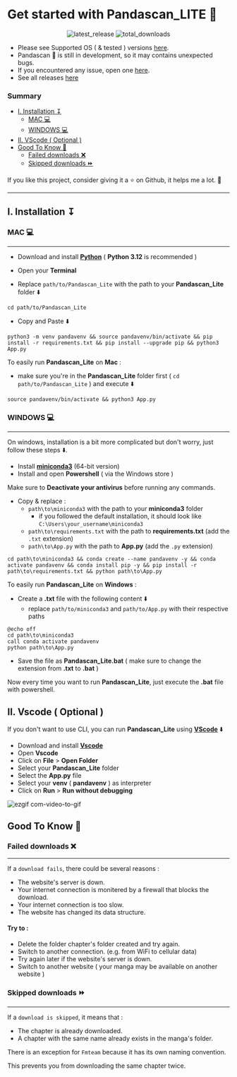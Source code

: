 # Get started with Pandascan_LITE 🐼

<div align="center">

![latest_release](https://img.shields.io/github/v/release/CAprogs/PandaScan?label=latest%20release)
![total_downloads](https://img.shields.io/github/downloads/CAprogs/PandaScan/total?color=purple)

</div>

- Please see Supported OS ( & tested ) versions [here](https://github.com/CAprogs/PandaScan/blob/main/docs/EN/README.en.md#compatibility-).
- Pandascan 🐼 is still in development, so it may contains unexpected bugs.
- If you encountered any issue, open one [here](https://github.com/CAprogs/PandaScan/issues).
- See all releases [here](https://github.com/CAprogs/PandaScan/releases)


### Summary

- [I. Installation ↧](#i-installation-↧)
    - [MAC 💻](#mac-💻)
    - [WINDOWS 💻](#windows-💻)
- [II. VScode ( Optional )](#ii-vscode--optional)
- [Good To Know 📝](#good-to-know-📝)
    - [Failed downloads ❌](#failed-downloads-❌)
    - [Skipped downloads ⏩](#skipped-downloads-⏩)


If you like this project, consider giving it a ⭐️ on Github, it helps me a lot. 🫶

---

## **I. Installation ↧**

### MAC 💻
---

- Download and install [**Python**](https://www.python.org/downloads/) ( **Python 3.12** is recommended )

- Open your **Terminal**
  
- Replace `path/to/Pandascan_Lite` with the path to your **Pandascan_Lite** folder ⬇️
```
cd path/to/Pandascan_Lite
```
- Copy and Paste ⬇️
```
python3 -m venv pandavenv && source pandavenv/bin/activate && pip install -r requirements.txt && pip install --upgrade pip && python3 App.py
```

To easily run **Pandascan_Lite** on **Mac** :
- make sure you're in the **Pandascan_Lite** folder first ( `cd path/to/Pandascan_Lite` ) and execute  ⬇️
```
source pandavenv/bin/activate && python3 App.py
```

### WINDOWS 💻
---
On windows, installation is a bit more complicated but don't worry, just follow these steps ⬇️.

- Install [**miniconda3**](https://repo.anaconda.com/miniconda/Miniconda3-latest-Windows-x86_64.exe) (64-bit version)
- Install and open **Powershell** ( via the Windows store )

Make sure to **Deactivate your antivirus** before running any commands.

- Copy & replace :
    - `path\to\miniconda3` with the path to your **miniconda3** folder
        - if you followed the default installation, it should look like `C:\Users\your_username\miniconda3`
    - `path\to\requirements.txt` with the path to **requirements.txt** (add the `.txt` extension)
    - `path\to\App.py` with the path to **App.py** (add the `.py` extension)
```
cd path\to\miniconda3 && conda create --name pandavenv -y && conda activate pandavenv && conda install pip -y && pip install -r path\to\requirements.txt && python path\to\App.py
```

To easily run **Pandascan_Lite** on **Windows** :
- Create a **.txt** file with the following content ⬇️
     - replace `path/to/miniconda3` and `path/to/App.py` with their respective paths
```
@echo off
cd path\to\miniconda3
call conda activate pandavenv
python path\to\App.py
```
- Save the file as **Pandascan_Lite.bat** ( make sure to change the extension from **.txt** to **.bat** )

Now every time you want to run **Pandascan_Lite**, just execute the **.bat** file with powershell.

## **II. Vscode ( Optional )**

If you don't want to use CLI, you can run **Pandascan_Lite** using [**VScode**](https://code.visualstudio.com/) ⬇️

- Download and install [**Vscode**](https://code.visualstudio.com/)
- Open **Vscode**
- Click on **File** > **Open Folder**
- Select your **Pandascan_Lite** folder
- Select the **App.py** file
- Select your **venv** ( **pandavenv** ) as interpreter
- Click on **Run** > **Run without debugging**

![ezgif com-video-to-gif](https://github.com/CAprogs/Pandascan_Lite/assets/104645407/83a7d7db-f17d-4929-b0ff-01a603be0ea9)


## Good To Know 📝

### Failed downloads ❌
---
If a `download fails`, there could be several reasons :
- The website's server is down.
- Your internet connection is monitered by a firewall that blocks the download.
- Your internet connection is too slow.
- The website has changed its data structure.

#### Try to :
- Delete the folder chapter's folder created and try again.
- Switch to another connection. (e.g. from WiFi to cellular data)
- Try again later if the website's server is down.
- Switch to another website ( your manga may be available on another website )

### Skipped downloads ⏩
---
If a `download is skipped`, it means that :
- The chapter is already downloaded.
- A chapter with the same name already exists in the manga's folder.

There is an exception for `Fmteam` because it has its own naming convention.

This prevents you from downloading the same chapter twice.
